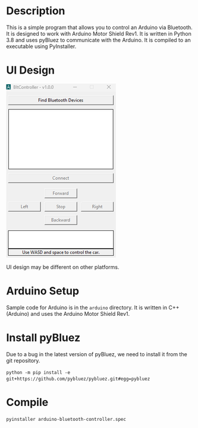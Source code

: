 # Description

This is a simple program that allows you to control an Arduino via Bluetooth. It is designed to work with Arduino Motor
Shield Rev1.
It is written in Python 3.8 and uses pyBluez to communicate with the Arduino. It is compiled to an executable using
PyInstaller.

# UI Design
![ui-windows](./docs/assets/ui-windows.png?raw=true "Title")

UI design may be different on other platforms.

# Arduino Setup
Sample code for Arduino is in the `arduino` directory. It is written in C++ (Arduino) and uses the Arduino Motor Shield Rev1.

# Install pyBluez

Due to a bug in the latest version of pyBluez, we need to install it from the git repository.

```python -m pip install -e git+https://github.com/pybluez/pybluez.git#egg=pybluez```

# Compile

```pyinstaller arduino-bluetooth-controller.spec```